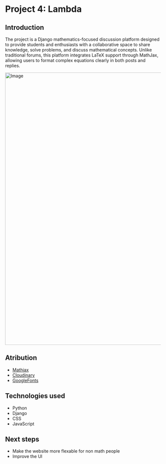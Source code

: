 # Project 4: Lambda

## Introduction 

The project is a  Django mathematics-focused discussion platform designed to provide students and enthusiasts with a collaborative space to share knowledge, solve problems, and discuss mathematical concepts. Unlike traditional forums, this platform integrates LaTeX support through MathJax, allowing users to format complex equations clearly in both posts and replies.

<img width="1918" height="879" alt="Image" src="https://github.com/user-attachments/assets/d128ea0b-9db9-4fa3-ba97-ddae95e40843" />


## Atribution

- [Mathjax](https://www.mathjax.org/)
- [Cloudinary](https://cloudinary.com/documentation/node_quickstart#:~:text=npm%20install%20cloudinary-,Set%20your%20API%20environment%20variable,correctly%20included%20in%20the%20format.&text=When%20writing%20your%20own%20applications,not%20to%20expose%20it%20publicly.)
- [GoogleFonts](https://fonts.google.com/share?selection.family=Karla:ital,wght@0,200..800;1,200..800)

## Technologies used

- Python
- Django 
- CSS
- JavaScript

## Next steps

- Make the website more flexable for non math people
- Improve the UI
